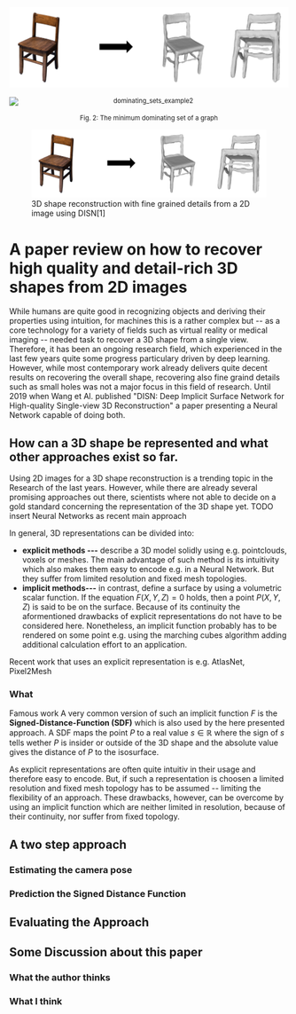 
![3D shape reconstruction with fine grained details from a 2D image using DISN[1]](https://github.com/bockph/DISN-Presentation/blob/master/title_1.png?raw=true)


  <p style ="font-style:normal;display:inherit;text-align:center;font-size:90%">
  <img  style ="font-style:normal;display:inherit;text-align:center;font-size:90%" src="http://sparkandshine.net/wordpress/wp-content/uploads/2016/02/dominating_sets_example2.png"  alt="dominating_sets_example2"/>
 <br>
 <em style ="font-style:normal;display:inherit;text-align:center;font-size:90%" >Fig. 2: The minimum dominating set of a graph</em>
 </p>

<figure>
  <img src="https://github.com/bockph/DISN-Presentation/blob/master/title_1.png?raw=true" alt="3D shape reconstruction with fine grained details from a 2D image using DISN[1]"/>
  <figcaption>3D shape reconstruction with fine grained details from a 2D image using DISN[1]</figcaption>
</figure>

# A paper review on how to recover high quality and detail-rich 3D shapes from 2D images
While humans are quite good in recognizing objects and deriving their properties using intuition, for machines this is a rather complex but -- as a core technology for a variety of fields such as virtual reality or medical imaging -- needed task to recover a 3D shape from a single view. Therefore, it has been an ongoing research field, which experienced in the last few years quite some progress particulary driven by deep learning. However, while most contemporary work already delivers quite decent results on recovering the overall shape, recovering also fine graind details such as small holes was not a major focus in this field of research. Until 2019 when Wang et Al. published "DISN: Deep Implicit Surface Network for High-quality Single-view 3D Reconstruction" a paper presenting a Neural Network capable of doing both. 

## How can a 3D shape be represented and what other approaches exist so far.
Using 2D images for a 3D shape reconstruction is a trending topic in the Research of the last years. However, while there are already several promising approaches out there, scientists where not able to decide on a gold standard concerning the representation of the 3D shape yet. TODO insert Neural Networks as recent main approach

In general, 3D representations can be divided into:

 - **explicit methods ---** describe a 3D model solidly using e.g. pointclouds, voxels or meshes. The main advantage of such method is its intuitivity which also makes them easy to encode e.g. in a Neural Network. But they suffer from limited resolution and fixed mesh topologies.
 - **implicit methods---** in contrast, define a surface by using a volumetric scalar function. If the equation $F(X,Y,Z) = 0$ holds, then a point $P(X,Y,Z)$ is said to be on the surface.  Because of its continuity the aformentioned drawbacks of explicit representations do not have to be considered here. Nonetheless, an implicit function probably has to be rendered on some point e.g. using the marching cubes algorithm adding additional calculation effort to an application.


Recent work that uses  an explicit representation is e.g. AtlasNet, Pixel2Mesh
### What 
Famous work
A very common version of such an implicit function $F$ is the **Signed-Distance-Function (SDF)** which is also used by the here presented approach. A SDF maps the point $P$ to a real value $s  \in \mathbb{R}$ where the sign of $s$ tells wether $P$ is insider or outside of the 3D shape and the absolute value gives the distance of $P$ to the isosurface.

As explicit representations are often quite intuitiv in their usage and therefore easy to encode. But, if such a representation is choosen a limited resolution and fixed mesh topology has to be assumed -- limiting the flexibility of an approach. These drawbacks, however, can be overcome by using an implicit function which are neither limited in resolution, because of their continuity,  nor suffer from fixed topology. 





## A two step approach

### Estimating the camera pose

### Prediction the Signed Distance Function

## Evaluating the Approach

## Some Discussion about this paper

### What the author thinks

### What I think

<!--stackedit_data:
eyJoaXN0b3J5IjpbMTQyMTIyOTAyLC05ODMwNzM5OTQsLTE1ND
I0NzU3MjQsLTQyMjg1NTU0MiwyMTIzMjExNjk4LC0zNDk4OTEy
ODUsLTE0NTM5NzcwNTksMjc2NzI3NTUsMTUyODcxMjM0NywtMj
U1MDY5NjcwLC04NjAzMTQyMjAsMTMzNjc2MTExNiwtMTA3MzU3
NzQ1MiwyMDAwMjgwODAxLC02Njk1NDQ4NTYsMjMzMTkyOTddfQ
==
-->